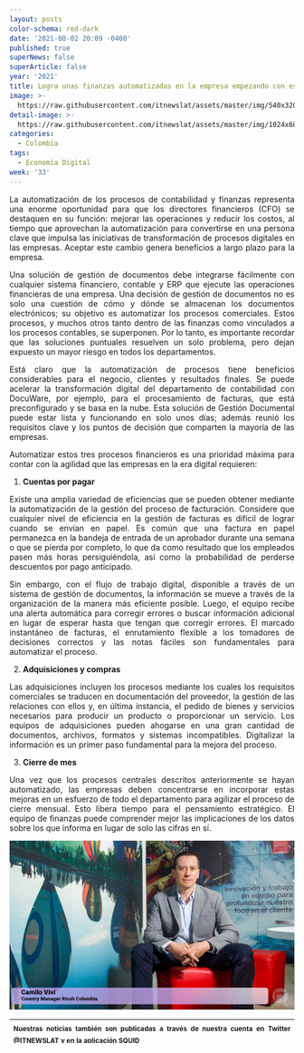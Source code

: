 ```yaml
---
layout: posts
color-schema: red-dark
date: '2021-08-02 20:09 -0400'
published: true
superNews: false
superArticle: false
year: '2021'
title: Logra unas finanzas automatizadas en la empresa empezando con estos 3 procesos
image: >-
  https://raw.githubusercontent.com/itnewslat/assets/master/img/540x320/Camilo-Vivi-p.jpg
detail-image: >-
  https://raw.githubusercontent.com/itnewslat/assets/master/img/1024x680/Camilo-Vivi-g.jpg
categories:
  - Colombia
tags:
  - Economía Digital
week: '33'
---
```

<p style="text-align: justify;">La automatización de los procesos de contabilidad y finanzas representa una enorme oportunidad para que los directores financieros (CFO) se destaquen en su función: mejorar las operaciones y reducir los costos, al tiempo que aprovechan la automatización para convertirse en una persona clave que impulsa las iniciativas de transformación de procesos digitales en las empresas. Aceptar este cambio genera beneficios a largo plazo para la empresa.</p>
<p style="text-align: justify;">Una solución de gestión de documentos debe integrarse fácilmente con cualquier sistema financiero, contable y ERP que ejecute las operaciones financieras de una empresa. Una decisión de gestión de documentos no es solo una cuestión de cómo y dónde se almacenan los documentos electrónicos; su objetivo es automatizar los procesos comerciales. Estos procesos, y muchos otros tanto dentro de las finanzas como vinculados a los procesos contables, se superponen. Por lo tanto, es importante recordar que las soluciones puntuales resuelven un solo problema, pero dejan expuesto un mayor riesgo en todos los departamentos.</p>
<p style="text-align: justify;">Está claro que la automatización de procesos tiene beneficios considerables para el negocio, clientes y resultados finales. Se puede acelerar la transformación digital del departamento de contabilidad con DocuWare, por ejemplo, para el procesamiento de facturas, que está preconfigurado y se basa en la nube. Esta solución de Gestión Documental puede estar lista y funcionando en solo unos días; además reunió los requisitos clave y los puntos de decisión que comparten la mayoría de las empresas.</p>
<p style="text-align: justify;">Automatizar estos tres procesos financieros es una prioridad máxima para contar con la agilidad que las empresas en la era digital requieren:</p>

<ol style="text-align: justify;">
	<li><strong>Cuentas por pagar</strong></li>
</ol>
<p style="text-align: justify;">Existe una amplia variedad de eficiencias que se pueden obtener mediante la automatización de la gestión del proceso de facturación. Considere que cualquier nivel de eficiencia en la gestión de facturas es difícil de lograr cuando se envían en papel. Es común que una factura en papel permanezca en la bandeja de entrada de un aprobador durante una semana o que se pierda por completo, lo que da como resultado que los empleados pasen más horas persiguiéndola, así como la probabilidad de perderse descuentos por pago anticipado.</p>
<p style="text-align: justify;">Sin embargo, con el flujo de trabajo digital, disponible a través de un sistema de gestión de documentos, la información se mueve a través de la organización de la manera más eficiente posible. Luego, el equipo recibe una alerta automática para corregir errores o buscar información adicional en lugar de esperar hasta que tengan que corregir errores. El marcado instantáneo de facturas, el enrutamiento flexible a los tomadores de decisiones correctos y las notas fáciles son fundamentales para automatizar el proceso.</p>

<ol style="text-align: justify;" start="2">
	<li><strong>Adquisiciones y compras</strong></li>
</ol>
<p style="text-align: justify;">Las adquisiciones incluyen los procesos mediante los cuales los requisitos comerciales se traducen en documentación del proveedor, la gestión de las relaciones con ellos y, en última instancia, el pedido de bienes y servicios necesarios para producir un producto o proporcionar un servicio. Los equipos de adquisiciones pueden ahogarse en una gran cantidad de documentos, archivos, formatos y sistemas incompatibles. Digitalizar la información es un primer paso fundamental para la mejora del proceso.</p>

<ol style="text-align: justify;" start="3">
	<li><strong>Cierre de mes</strong></li>
</ol>
<p style="text-align: justify;">Una vez que los procesos centrales descritos anteriormente se hayan automatizado, las empresas deben concentrarse en incorporar estas mejoras en un esfuerzo de todo el departamento para agilizar el proceso de cierre mensual. Esto libera tiempo para el pensamiento estratégico. El equipo de finanzas puede comprender mejor las implicaciones de los datos sobre los que informa en lugar de solo las cifras en sí.</p>

![](https://raw.githubusercontent.com/itnewslat/assets/master/img/540x320/Camilo-Vivi-p.jpg)

<table style="height: 42px;" width="569">
<tbody>
<tr>
<td style="text-align: justify;"><sub><strong>Nuestras noticias también son publicadas a través de nuestra cuenta en Twitter <a href="https://twitter.com/itnewslat?lang=es">@ITNEWSLAT</a> y en la aplicación <a href="https://squidapp.co/en/">SQUID</a></strong></sub></td>
</tr>
</tbody>
</table>
